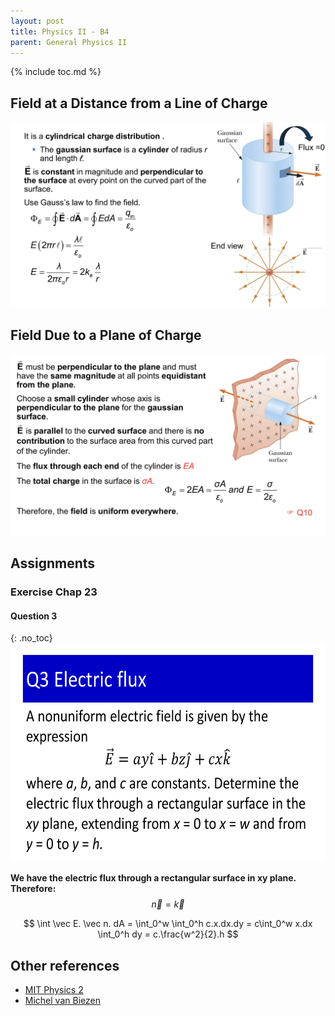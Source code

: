 ```yaml
---
layout: post
title: Physics II - B4
parent: General Physics II
---
```


{% include toc.md %}

## Field at a Distance from a Line of Charge
![](tTL34zd.png)

## Field Due to a Plane of Charge
![](J8Bjrra.png)

## Assignments
### Exercise Chap 23
#### Question 3
{: .no_toc}
<img src = "NhbjjhK.png" width = 650 height = 350>

**We have the electric flux through a rectangular surface in xy plane. Therefore:**
$$
\vec n = \vec k
$$

$$
\int \vec E. \vec n. dA = \int_0^w
\int_0^h c.x.dx.dy = c\int_0^w x.dx \int_0^h dy = c.\frac{w^2}{2}.h
$$




## Other references
* [MIT Physics 2](https://www.youtube.com/playlist?list=PLyQSN7X0ro2314mKyUiOILaOC2hk6Pc3j)
* [Michel van Biezen](https://www.youtube.com/playlist?list=PLX2gX-ftPVXX7BZOcM1Y2gb8IQrTBrmUB)